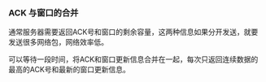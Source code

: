 ### ACK 与窗口的合并

通常服务器需要返回ACK号和窗口的剩余容量，这两种信息如果分开发送，就要发送很多网络包，网络效率低。

可以等待一段时间，将ACK和窗口更新信息合并在一起，每次只返回连续数据的最高的ACK号和最新的窗口更新信息。